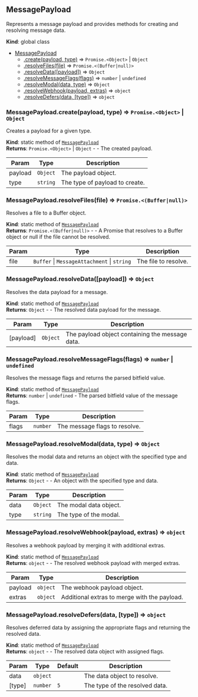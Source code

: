<a name="MessagePayload"></a>

## MessagePayload
Represents a message payload and provides methods for creating and resolving message data.

**Kind**: global class  

* [MessagePayload](#MessagePayload)
    * [.create(payload, type)](#MessagePayload.create) ⇒ <code>Promise.&lt;Object&gt;</code> \| <code>Object</code>
    * [.resolveFiles(file)](#MessagePayload.resolveFiles) ⇒ <code>Promise.&lt;(Buffer\|null)&gt;</code>
    * [.resolveData([payload])](#MessagePayload.resolveData) ⇒ <code>Object</code>
    * [.resolveMessageFlags(flags)](#MessagePayload.resolveMessageFlags) ⇒ <code>number</code> \| <code>undefined</code>
    * [.resolveModal(data, type)](#MessagePayload.resolveModal) ⇒ <code>Object</code>
    * [.resolveWebhook(payload, extras)](#MessagePayload.resolveWebhook) ⇒ <code>object</code>
    * [.resolveDefers(data, [type])](#MessagePayload.resolveDefers) ⇒ <code>object</code>

<a name="MessagePayload.create"></a>

### MessagePayload.create(payload, type) ⇒ <code>Promise.&lt;Object&gt;</code> \| <code>Object</code>
Creates a payload for a given type.

**Kind**: static method of [<code>MessagePayload</code>](#MessagePayload)  
**Returns**: <code>Promise.&lt;Object&gt;</code> \| <code>Object</code> - - The created payload.  

| Param | Type | Description |
| --- | --- | --- |
| payload | <code>Object</code> | The payload object. |
| type | <code>string</code> | The type of payload to create. |

<a name="MessagePayload.resolveFiles"></a>

### MessagePayload.resolveFiles(file) ⇒ <code>Promise.&lt;(Buffer\|null)&gt;</code>
Resolves a file to a Buffer object.

**Kind**: static method of [<code>MessagePayload</code>](#MessagePayload)  
**Returns**: <code>Promise.&lt;(Buffer\|null)&gt;</code> - - A Promise that resolves to a Buffer object or null if the file cannot be resolved.  

| Param | Type | Description |
| --- | --- | --- |
| file | <code>Buffer</code> \| <code>MessageAttachment</code> \| <code>string</code> | The file to resolve. |

<a name="MessagePayload.resolveData"></a>

### MessagePayload.resolveData([payload]) ⇒ <code>Object</code>
Resolves the data payload for a message.

**Kind**: static method of [<code>MessagePayload</code>](#MessagePayload)  
**Returns**: <code>Object</code> - - The resolved data payload for the message.  

| Param | Type | Description |
| --- | --- | --- |
| [payload] | <code>Object</code> | The payload object containing the message data. |

<a name="MessagePayload.resolveMessageFlags"></a>

### MessagePayload.resolveMessageFlags(flags) ⇒ <code>number</code> \| <code>undefined</code>
Resolves the message flags and returns the parsed bitfield value.

**Kind**: static method of [<code>MessagePayload</code>](#MessagePayload)  
**Returns**: <code>number</code> \| <code>undefined</code> - The parsed bitfield value of the message flags.  

| Param | Type | Description |
| --- | --- | --- |
| flags | <code>number</code> | The message flags to resolve. |

<a name="MessagePayload.resolveModal"></a>

### MessagePayload.resolveModal(data, type) ⇒ <code>Object</code>
Resolves the modal data and returns an object with the specified type and data.

**Kind**: static method of [<code>MessagePayload</code>](#MessagePayload)  
**Returns**: <code>Object</code> - - An object with the specified type and data.  

| Param | Type | Description |
| --- | --- | --- |
| data | <code>Object</code> | The modal data object. |
| type | <code>string</code> | The type of the modal. |

<a name="MessagePayload.resolveWebhook"></a>

### MessagePayload.resolveWebhook(payload, extras) ⇒ <code>object</code>
Resolves a webhook payload by merging it with additional extras.

**Kind**: static method of [<code>MessagePayload</code>](#MessagePayload)  
**Returns**: <code>object</code> - - The resolved webhook payload with merged extras.  

| Param | Type | Description |
| --- | --- | --- |
| payload | <code>object</code> | The webhook payload object. |
| extras | <code>object</code> | Additional extras to merge with the payload. |

<a name="MessagePayload.resolveDefers"></a>

### MessagePayload.resolveDefers(data, [type]) ⇒ <code>object</code>
Resolves deferred data by assigning the appropriate flags and returning the resolved data.

**Kind**: static method of [<code>MessagePayload</code>](#MessagePayload)  
**Returns**: <code>object</code> - - The resolved data object with assigned flags.  

| Param | Type | Default | Description |
| --- | --- | --- | --- |
| data | <code>object</code> |  | The data object to resolve. |
| [type] | <code>number</code> | <code>5</code> | The type of the resolved data. |

